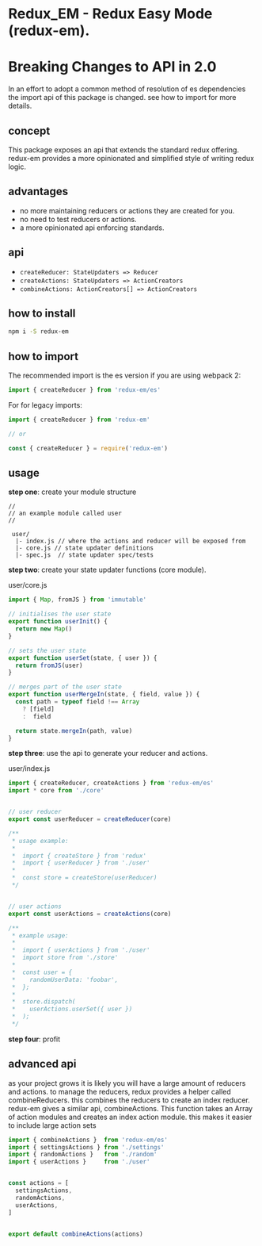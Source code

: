 # Redux_EM - Redux Easy Mode (redux-em).

# Breaking Changes to API in 2.0
In an effort to adopt a common method of resolution of
es dependencies the import api of this package is changed.
see how to import for more details.

## concept
This package exposes an api that extends the standard
redux offering. redux-em provides a more opinionated
and simplified style of writing redux logic.

## advantages
- no more maintaining reducers or actions they are created for you.
- no need to test reducers or actions.
- a more opinionated api enforcing standards.

## api
- ```createReducer: StateUpdaters => Reducer```
- ```createActions: StateUpdaters => ActionCreators```
- ```combineActions: ActionCreators[] => ActionCreators```

## how to install
```sh
npm i -S redux-em
```

## how to import
The recommended import is the es version if you are using webpack 2:

```javascript
import { createReducer } from 'redux-em/es'
```

For for legacy imports:
```javascript
import { createReducer } from 'redux-em'

// or

const { createReducer } = require('redux-em')
```
## usage

**step one**: create your module structure

```
//
// an example module called user
//

 user/
  |- index.js // where the actions and reducer will be exposed from
  |- core.js // state updater definitions
  |- spec.js  // state updater spec/tests

```

**step two**: create your state updater functions (core module).

user/core.js

```javascript
import { Map, fromJS } from 'immutable'

// initialises the user state
export function userInit() {
  return new Map()
}

// sets the user state
export function userSet(state, { user }) {
  return fromJS(user)
}

// merges part of the user state
export function userMergeIn(state, { field, value }) {
  const path = typeof field !== Array
    ? [field]
    :  field

  return state.mergeIn(path, value)
}

```
**step three**: use the api to generate your reducer and actions.

user/index.js
```javascript
import { createReducer, createActions } from 'redux-em/es'
import * core from './core'


// user reducer
export const userReducer = createReducer(core)

/**
 * usage example:
 *
 *  import { createStore } from 'redux'
 *  import { userReducer } from './user'
 *
 *  const store = createStore(userReducer)
 */


// user actions
export const userActions = createActions(core)

/**
 * example usage:
 *
 *  import { userActions } from './user'
 *  import store from './store'
 *
 *  const user = {
 *    randomUserData: 'foobar',
 *  };
 *
 *  store.dispatch(
 *    userActions.userSet({ user })
 *  );
 */

```

**step four**: profit


## advanced api

as your project grows it is likely you will have a large amount of reducers
and actions. to manage the reducers, redux provides a helper called
combineReducers. this combines the reducers to create an index reducer.
redux-em gives a similar api, combineActions. This function takes an Array
of action modules and creates an index action module. this makes it
easier to include large action sets

```javascript
import { combineActions }  from 'redux-em/es'
import { settingsActions } from './settings'
import { randomActions }   from './random'
import { userActions }     from './user'


const actions = [
  settingsActions,
  randomActions,
  userActions,
]


export default combineActions(actions)
```






